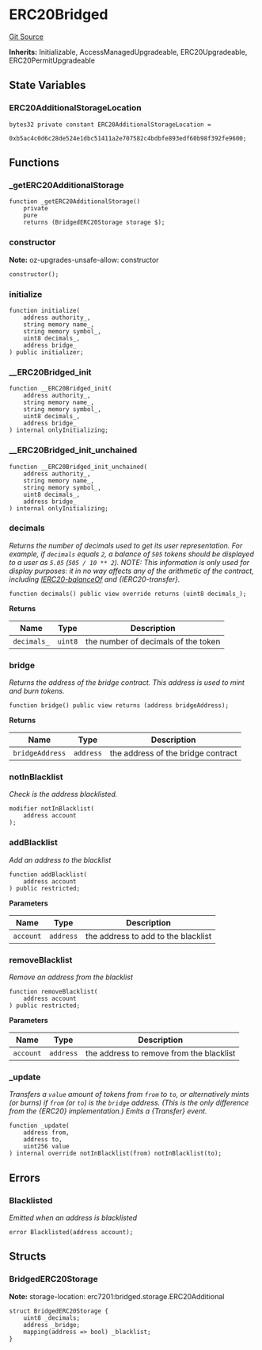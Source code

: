 # ERC20Bridged
[Git Source](https://github.com/ambrosus/token-bridge/blob/552fd0953a1932ae8ea9555e10159a131960dfef/contracts/token/ERC20Bridged.sol)

**Inherits:**
Initializable, AccessManagedUpgradeable, ERC20Upgradeable, ERC20PermitUpgradeable


## State Variables
### ERC20AdditionalStorageLocation

```solidity
bytes32 private constant ERC20AdditionalStorageLocation =
    0xb5ac4c0d6c28de524e1dbc51411a2e707582c4bdbfe893edf60b98f392fe9600;
```


## Functions
### _getERC20AdditionalStorage


```solidity
function _getERC20AdditionalStorage()
    private
    pure
    returns (BridgedERC20Storage storage $);
```

### constructor

**Note:**
oz-upgrades-unsafe-allow: constructor


```solidity
constructor();
```

### initialize


```solidity
function initialize(
    address authority_,
    string memory name_,
    string memory symbol_,
    uint8 decimals_,
    address bridge_
) public initializer;
```

### __ERC20Bridged_init


```solidity
function __ERC20Bridged_init(
    address authority_,
    string memory name_,
    string memory symbol_,
    uint8 decimals_,
    address bridge_
) internal onlyInitializing;
```

### __ERC20Bridged_init_unchained


```solidity
function __ERC20Bridged_init_unchained(
    address authority_,
    string memory name_,
    string memory symbol_,
    uint8 decimals_,
    address bridge_
) internal onlyInitializing;
```

### decimals

*Returns the number of decimals used to get its user representation.
For example, if `decimals` equals `2`, a balance of `505` tokens should
be displayed to a user as `5.05` (`505 / 10 ** 2`).
NOTE: This information is only used for _display_ purposes: it in
no way affects any of the arithmetic of the contract, including
[IERC20-balanceOf](/lib/forge-std/test/StdCheats.t.sol/contract.BarERC1155.md#balanceof) and {IERC20-transfer}.*


```solidity
function decimals() public view override returns (uint8 decimals_);
```
**Returns**

|Name|Type|Description|
|----|----|-----------|
|`decimals_`|`uint8`|the number of decimals of the token|


### bridge

*Returns the address of the bridge contract.
This address is used to mint and burn tokens.*


```solidity
function bridge() public view returns (address bridgeAddress);
```
**Returns**

|Name|Type|Description|
|----|----|-----------|
|`bridgeAddress`|`address`|the address of the bridge contract|


### notInBlacklist

*Check is the address blacklisted.*


```solidity
modifier notInBlacklist(
    address account
);
```

### addBlacklist

*Add an address to the blacklist*


```solidity
function addBlacklist(
    address account
) public restricted;
```
**Parameters**

|Name|Type|Description|
|----|----|-----------|
|`account`|`address`|the address to add to the blacklist|


### removeBlacklist

*Remove an address from the blacklist*


```solidity
function removeBlacklist(
    address account
) public restricted;
```
**Parameters**

|Name|Type|Description|
|----|----|-----------|
|`account`|`address`|the address to remove from the blacklist|


### _update

*Transfers a `value` amount of tokens from `from` to `to`, or alternatively mints (or burns) if `from`
(or `to`) is the `bridge` address. (This is the only difference from the {ERC20} implementation.)
Emits a {Transfer} event.*


```solidity
function _update(
    address from,
    address to,
    uint256 value
) internal override notInBlacklist(from) notInBlacklist(to);
```

## Errors
### Blacklisted
*Emitted when an address is blacklisted*


```solidity
error Blacklisted(address account);
```

## Structs
### BridgedERC20Storage
**Note:**
storage-location: erc7201:bridged.storage.ERC20Additional


```solidity
struct BridgedERC20Storage {
    uint8 _decimals;
    address _bridge;
    mapping(address => bool) _blacklist;
}
```

